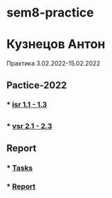 # sem8-practice
# Кузнецов Антон
Практика 3.02.2022-15.02.2022

## Pactice-2022

### * [isr 1.1 - 1.3](/isr/Kuznetsov%20Anton%2C%20IVT4%2C%22isr1-3.pdf)

##

### * [vsr 2.1 - 2.3](/vsr/Kuznetsov%20Anton%2C%20IVT4%2C%22VSR2.1-2.3.pdf)

## Report
### * [Tasks](/REPORT/)
### * [Report](/REPORT/)
